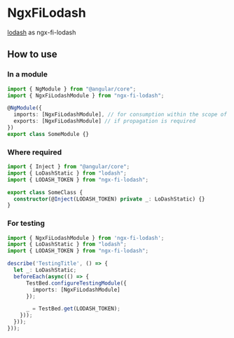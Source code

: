# NgxFiLodash

[lodash](https://lodash.com/) as ngx-fi-lodash

## How to use

### In a module

```typescript
import { NgModule } from "@angular/core";
import { NgxFiLodashModule } from "ngx-fi-lodash";

@NgModule({
  imports: [NgxFiLodashModule], // for consumption within the scope of the module
  exports: [NgxFiLodashModule] // if propagation is required
})
export class SomeModule {}
```

### Where required

```typescript
import { Inject } from "@angular/core";
import { LoDashStatic } from "lodash";
import { LODASH_TOKEN } from "ngx-fi-lodash";

export class SomeClass {
  constructor(@Inject(LODASH_TOKEN) private _: LoDashStatic) {}
}
```

### For testing

```typescript
import { NgxFiLodashModule } from 'ngx-fi-lodash';
import { LoDashStatic } from "lodash";
import { LODASH_TOKEN } from "ngx-fi-lodash";

describe('TestingTitle', () => {
  let _: LoDashStatic;
  beforeEach(async(() => {
      TestBed.configureTestingModule({
        imports: [NgxFiLodashModule]
      });

      _ = TestBed.get(LODASH_TOKEN);
    }));
  }));
}));
```
